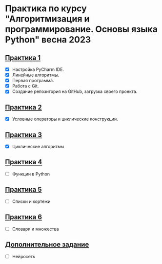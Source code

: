 # Практика по курсу "Алгоритмизация и программирование. Основы языка Python" весна 2023

## [Практика 1](practice_1)

- [x] Настройка PyCharm IDE.
- [x] Линейные алгоритмы.
- [x] Первая программа.
- [x] Работа с Git.
- [x] Создание репозитория на GitHub, загрузка своего проекта.

## [Практика 2](practice_2)
- [x] Условные операторы и циклические конструкции.

## [Практика 3](practice_3)
- [x] Циклические алгоритмы

## [Практика 4](practice_4)
- [ ] Функции в Python

## [Практика 5](practice_5)
- [ ] Списки и кортежи

## [Практика 6](practice_6)
- [ ] Словари и множества

## [Дополнительное задание](additional_task)
- [ ] Нейросеть